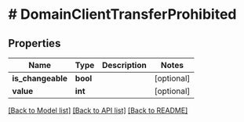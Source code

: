 # # DomainClientTransferProhibited

## Properties

Name | Type | Description | Notes
------------ | ------------- | ------------- | -------------
**is_changeable** | **bool** |  | [optional]
**value** | **int** |  | [optional]

[[Back to Model list]](../../README.md#models) [[Back to API list]](../../README.md#endpoints) [[Back to README]](../../README.md)
